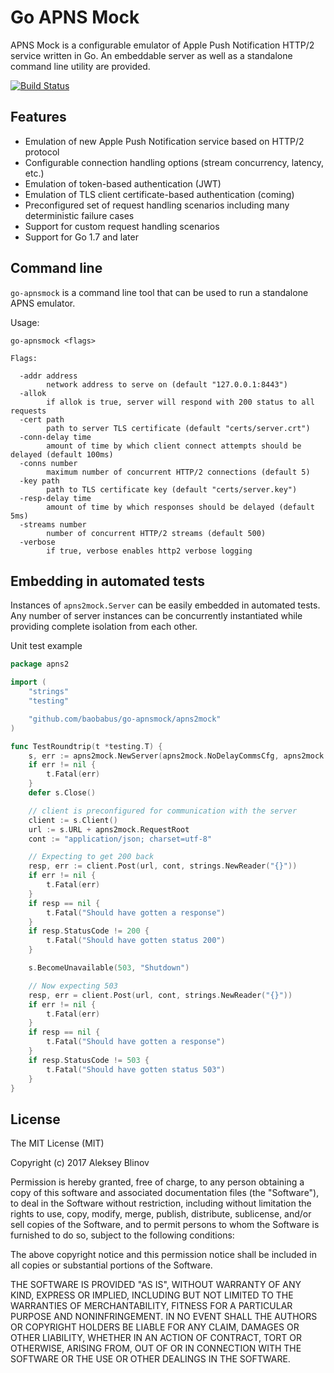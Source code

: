 # Go APNS Mock

APNS Mock is a configurable emulator of Apple Push Notification HTTP/2 service written in Go.
An embeddable server as well as a standalone command line utility are provided.

[![Build Status](https://travis-ci.org/baobabus/go-apnsmock.svg?branch=master)](https://travis-ci.org/baobabus/go-apnsmock)

## Features

- Emulation of new Apple Push Notification service based on HTTP/2 protocol
- Configurable connection handling options (stream concurrency, latency, etc.)
- Emulation of token-based authentication (JWT)
- Emulation of TLS client certificate-based authentication (coming)
- Preconfigured set of request handling scenarios including many deterministic failure cases
- Support for custom request handling scenarios
- Support for Go 1.7 and later

## Command line

`go-apnsmock` is a command line tool that can be used to run a standalone APNS emulator.

Usage:

```
go-apnsmock <flags>

Flags:

  -addr address
    	network address to serve on (default "127.0.0.1:8443")
  -allok
    	if allok is true, server will respond with 200 status to all requests
  -cert path
    	path to server TLS certificate (default "certs/server.crt")
  -conn-delay time
    	amount of time by which client connect attempts should be delayed (default 100ms)
  -conns number
    	maximum number of concurrent HTTP/2 connections (default 5)
  -key path
    	path to TLS certificate key (default "certs/server.key")
  -resp-delay time
    	amount of time by which responses should be delayed (default 5ms)
  -streams number
    	number of concurrent HTTP/2 streams (default 500)
  -verbose
    	if true, verbose enables http2 verbose logging
```

## Embedding in automated tests

Instances of `apns2mock.Server` can be easily embedded in automated tests.
Any number of server instances can be concurrently instantiated while providing complete isolation from each other.

Unit test example

```go
package apns2

import (
	"strings"
	"testing"

	"github.com/baobabus/go-apnsmock/apns2mock"
)

func TestRoundtrip(t *testing.T) {
	s, err := apns2mock.NewServer(apns2mock.NoDelayCommsCfg, apns2mock.AllOkayHandler, apns2mock.AutoCert, apns2mock.AutoKey)
	if err != nil {
		t.Fatal(err)
	}
	defer s.Close()

	// client is preconfigured for communication with the server
	client := s.Client()
	url := s.URL + apns2mock.RequestRoot
	cont := "application/json; charset=utf-8"

	// Expecting to get 200 back
	resp, err := client.Post(url, cont, strings.NewReader("{}"))
	if err != nil {
		t.Fatal(err)
	}
	if resp == nil {
		t.Fatal("Should have gotten a response")
	}
	if resp.StatusCode != 200 {
		t.Fatal("Should have gotten status 200")
	}

	s.BecomeUnavailable(503, "Shutdown")

	// Now expecting 503
	resp, err = client.Post(url, cont, strings.NewReader("{}"))
	if err != nil {
		t.Fatal(err)
	}
	if resp == nil {
		t.Fatal("Should have gotten a response")
	}
	if resp.StatusCode != 503 {
		t.Fatal("Should have gotten status 503")
	}
}
```

## License

The MIT License (MIT)

Copyright (c) 2017 Aleksey Blinov

Permission is hereby granted, free of charge, to any person obtaining a copy
of this software and associated documentation files (the "Software"), to deal
in the Software without restriction, including without limitation the rights
to use, copy, modify, merge, publish, distribute, sublicense, and/or sell
copies of the Software, and to permit persons to whom the Software is
furnished to do so, subject to the following conditions:

The above copyright notice and this permission notice shall be included in all
copies or substantial portions of the Software.

THE SOFTWARE IS PROVIDED "AS IS", WITHOUT WARRANTY OF ANY KIND, EXPRESS OR
IMPLIED, INCLUDING BUT NOT LIMITED TO THE WARRANTIES OF MERCHANTABILITY,
FITNESS FOR A PARTICULAR PURPOSE AND NONINFRINGEMENT. IN NO EVENT SHALL THE
AUTHORS OR COPYRIGHT HOLDERS BE LIABLE FOR ANY CLAIM, DAMAGES OR OTHER
LIABILITY, WHETHER IN AN ACTION OF CONTRACT, TORT OR OTHERWISE, ARISING FROM,
OUT OF OR IN CONNECTION WITH THE SOFTWARE OR THE USE OR OTHER DEALINGS IN THE
SOFTWARE.
